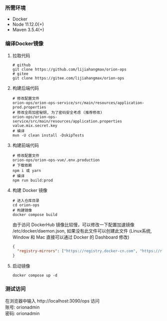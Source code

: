 ### 所需环境

* Docker
* Node 11.12.0(+)
* Maven 3.5.4(+)

### 编译Docker镜像

1. 拉取代码
   ```
   # github
   git clone https://github.com/lijiahangmax/orion-ops
   # gitee
   git clone https://gitee.com/lijiahangmax/orion-ops
   ```
2. 构建后端代码
   ```
   # 修改配置文件
   orion-ops/orion-ops-service/src/main/resources/application-prod.properties
   # 修改全局加密秘钥, 为了密码安全考虑 (推荐修改)
   orion-ops/orion-ops-service/src/main/resources/application.properties value.mix.secret.key
   # 编译
   mvn -U clean install -DskipTests
   ```
3. 构建前端代码
   ```
   # 修改配置文件
   orion-ops/orion-ops-vue/.env.production
   # 下载依赖
   npm i 或 yarn
   # 编译
   npm run build:prod
   ```
4. 构建 Docker 镜像
   ```
   # 进入仓库目录
   cd orion-ops
   # 构建镜像
   docker compose build
   ```
   由于访问 DockerHub 镜像比较慢，可以修改一下配置加速镜像 /etc/docker/daemon.json, 如果没有此文件可以创建此文件 (Linux系统, Window 和 Mac 直接可以通过 Docker 的 Dashboard 修改)
    ```json
    {
      "registry-mirrors": ["https://registry.docker-cn.com", "https://registry.cn-hangzhou.aliyuncs.com", "https://mirror.ccs.tencentyun.com", "https://docker.mirrors.ustc.edu.cn"]
    }
    ```
5. 启动镜像
    ```
    docker compose up -d
    ```

### 测试访问

在浏览器中输入 http://localhost:3090/ops 访问  
账号: orionadmin  
密码: orionadmin  
